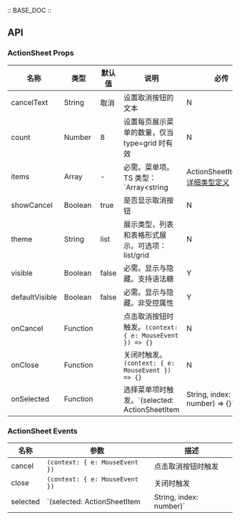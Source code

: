:: BASE_DOC ::

## API
### ActionSheet Props

名称 | 类型 | 默认值 | 说明 | 必传
-- | -- | -- | -- | --
cancelText | String | 取消 | 设置取消按钮的文本 | N
count | Number | 8 | 设置每页展示菜单的数量，仅当 type=grid 时有效 | N
items | Array | - | 必需。菜单项。TS 类型：`Array<string | ActionSheetItem>`。[详细类型定义](https://github.com/Tencent/tdesign-mobile-vue/blob/develop/src/action-sheet/type.ts) | Y
showCancel | Boolean | true | 是否显示取消按钮 | N
theme | String | list | 展示类型，列表和表格形式展示。可选项：list/grid | N
visible | Boolean | false | 必需。显示与隐藏。支持语法糖 | Y
defaultVisible | Boolean | false | 必需。显示与隐藏。非受控属性 | Y
onCancel | Function |  | 点击取消按钮时触发。`(context: { e: MouseEvent }) => {}` | N
onClose | Function |  | 关闭时触发。`(context: { e: MouseEvent }) => {}` | N
onSelected | Function |  | 选择菜单项时触发。`(selected: ActionSheetItem | String, index: number) => {}` | N

### ActionSheet Events

名称 | 参数 | 描述
-- | -- | --
cancel | `(context: { e: MouseEvent })` | 点击取消按钮时触发
close | `(context: { e: MouseEvent })` | 关闭时触发
selected | `(selected: ActionSheetItem | String, index: number)` | 选择菜单项时触发
